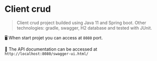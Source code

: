 # Client crud

> Client crud project builded using Java 11 and Spring boot. 
> Other technologies: gradle, swagger, H2 database and tested with JUnit.

🖥️ When start projet you can access at ```8080``` port.

📃 The API documentation can be accessed at ```http://localhost:8080/swagger-ui.html/```
